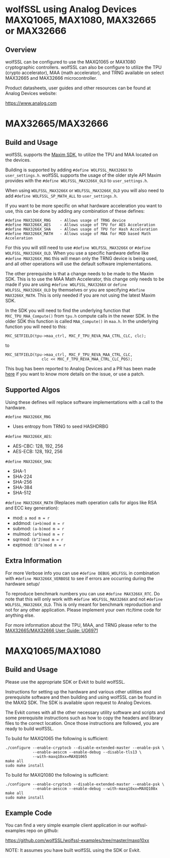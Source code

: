 wolfSSL using Analog Devices MAXQ1065, MAX1080, MAX32665 or MAX32666
================================================

## Overview

wolfSSL can be configured to use the MAXQ1065 or MAX1080 cryptographic
controllers. wolfSSL can also be configure to utilize the TPU
(crypto accelerator), MAA (math accelerator), and TRNG available on select
MAX32665 and MAX32666 microcontroller.

Product datasheets, user guides and other resources can be found at
Analog Devices website:

https://www.analog.com

# MAX32665/MAX32666
## Build and Usage

wolfSSL supports the [Maxim SDK](https://github.com/analogdevicesinc/msdk), to
utilize the TPU and MAA located on the devices.

Building is supported by adding `#define WOLFSSL_MAX3266X` to `user_settings.h`.
wolfSSL supports the usage of the older style API Maxim provides with the
`#define WOLFSSL_MAX3266X_OLD` to `user_settings.h`.

When using `WOLFSSL_MAX3266X` or `WOLFSSL_MAX3266X_OLD` you will also need to
add `#define WOLFSSL_SP_MATH_ALL` to `user_settings.h`.

If you want to be more specific on what hardware acceleration you want to use,
this can be done by adding any combination of these defines:
```
#define MAX3266X_RNG    - Allows usage of TRNG device
#define MAX3266X_AES    - Allows usage of TPU for AES Acceleration
#define MAX3266X_SHA    - Allows usage of TPU for Hash Acceleration
#define MAX3266X_MATH   - Allows usage of MAA for MOD based Math Acceleration
```
For this you will still need to use `#define WOLFSSL_MAX3266X` or `#define WOLFSSL_MAX3266X_OLD`. When you use a specific hardware define like
`#define MAX3266X_RNG` this will mean only the TRNG device is being used, and
all other operations will use the default software implementations.

The other prerequisite is that a change needs to be made to the Maxim SDK. This
is to use the MAA Math Accelerator, this change only needs to be made if you are
using `#define WOLFSSL_MAX3266X` or `define WOLFSSL_MAX3266X_OLD` by themselves
or you are specifying `#define MAX3266X_MATH`. This is only needed if you are
not using the latest Maxim SDK.

In the SDK you will need to find the underlying function that
`MXC_TPU_MAA_Compute()` from `tpu.h` compute calls in the newer SDK. In the
older SDK this function is called `MAA_Compute()` in `maa.h`. In the underlying
function you will need to this:

```
MXC_SETFIELD(tpu->maa_ctrl, MXC_F_TPU_REVA_MAA_CTRL_CLC, clc);
```
to
```
MXC_SETFIELD(tpu->maa_ctrl, MXC_F_TPU_REVA_MAA_CTRL_CLC,
                clc << MXC_F_TPU_REVA_MAA_CTRL_CLC_POS);
```

This bug has been reported to Analog Devices and a PR has been made
[here](https://github.com/analogdevicesinc/msdk/pull/1104)
if you want to know more details on the issue, or use a patch.


## Supported Algos
Using these defines will replace software implementations with a call to the
hardware.

`#define MAX3266X_RNG`
- Uses entropy from TRNG to seed HASHDRBG

`#define MAX3266X_AES`:

- AES-CBC: 128, 192, 256
- AES-ECB: 128, 192, 256

`#define MAX3266X_SHA`:

- SHA-1
- SHA-224
- SHA-256
- SHA-384
- SHA-512

`#define MAX3266X_MATH` (Replaces math operation calls for algos
like RSA and ECC key generation):

- mod:      `a mod m = r`
- addmod:   `(a+b)mod m = r`
- submod:   `(a-b)mod m = r`
- mulmod:   `(a*b)mod m = r`
- sqrmod:   `(b^2)mod m = r`
- exptmod:  `(b^e)mod m = r`

## Extra Information
For more Verbose info you can use `#define DEBUG_WOLFSSL` in combination with
`#define MAX3266X_VERBOSE` to see if errors are occurring during the hardware
setup/

To reproduce benchmark numbers you can use `#define MAX3266X_RTC`.
Do note that this will only work with `#define WOLFSSL_MAX3266X` and not
`#define WOLFSSL_MAX3266X_OLD`. This is only meant for benchmark reproduction
and not for any other application. Please implement your own rtc/time code for
anything else.

For more information about the TPU, MAA, and TRNG please refer to the
[MAX32665/MAX32666 User Guide: UG6971](https://www.analog.com/media/en/technical-documentation/user-guides/max32665max32666-user-guide.pdf)

# MAXQ1065/MAX1080
## Build and Usage

Please use the appropriate SDK or Evkit to build wolfSSL.

Instructions for setting up the hardware and various other utilities and
prerequisite software and then building and using wolfSSL can be found in the
MAXQ SDK. The SDK is available upon request to Analog Devices.

The Evkit comes with all the other necessary utility software and scripts and
some prerequisite instructions such as how to copy the headers and library
files to the correct location. Once those instructions are followed, you are
ready to build wolfSSL.

To build for MAXQ1065 the following is sufficient:

```
./configure --enable-cryptocb --disable-extended-master --enable-psk \
            --enable-aesccm --enable-debug --disable-tls13 \
            --with-maxq10xx=MAXQ1065
make all
sudo make install
```
To build for MAXQ1080 the following is sufficient:

```
./configure --enable-cryptocb --disable-extended-master --enable-psk \
            --enable-aesccm --enable-debug --with-maxq10xx=MAXQ108x
make all
sudo make install
```

## Example Code

You can find a very simple example client application in our wolfssl-examples
repo on github:

https://github.com/wolfSSL/wolfssl-examples/tree/master/maxq10xx

NOTE: It assumes you have built wolfSSL using the SDK or Evkit.


